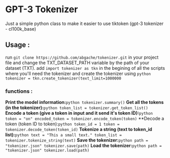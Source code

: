 # GPT-3 Tokenizer
Just a simple python class to make it easier to use tiktoken (gpt-3 tokenizer - cl100k_base)
## Usage :
run ``git clone https://github.com/abgache/tokenizer.git`` in your project file and change the TXT_DATASET_PATH variable by the path of your dataset (TXT). 
add ``import tokenizer as tkn`` in the begining of all the scripts where you'll need the tokenizer and create the tokenizer using ```python
tokenizer = tkn.create_tokenizer(text_limit=1000000```
### functions :
**Print the model information:**```python
tokenizer.summary()```
**Get all the tokens (in the tokenizer):**```python
token_list = tokenizer.get_token_list()```
**Encode a token (give a token in input and it send it's token ID):**```python
token = "on"
encoded_token = tokenizer.encode_token(token)```
**Decode a token (token ID to token):```python
token_id = 1
token = tokenizer.decode_token(token_id)```
**Tokenize a string (text to token_id list):**```python
text = "This a small text."
token_list = tokenizer.tokenize_string(text)```
**Save the tokenizer:**```python
path = "tokenizer.json"
tokenizer.save(path)```
**Load the tokenizer:**```python
path = "tokenizer.json"
tokenizer.load(path)```
